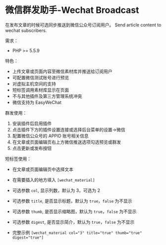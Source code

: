 # 微信群发助手-Wechat Broadcast

在发布文章的时候可选同步推送到微信公众号订阅用户。
Send article content to wechat subscribers.

需求：

* PHP >= 5.5.9

特色：

* 上传文章或页面内容至微信素材库并推送给订阅用户
* 可配置微信测试账号进行预览
* 对虚拟主机空间的支持
* 短标签调用素材库显示在页面
* 不与其他插件及第三方管理系统冲突
* 微信支持为 EasyWeChat

群发使用：

1. 安装插件后启用插件
2. 点击插件下方的插件设置连接或选择后台菜单的设置->微信
3. 配置微信公众号的 APPID 账号相关信息
4. 在文章或页面编辑页右上方微信推送选项勾选预览或群发
5. 点击更新或发布按钮

短标签使用：

* 在文章或页面编辑页中选择文本
* 在需要插入的地方填入 `[wechat_material]`

* 可选参数 `col`, 显示列数，默认为 3，可选为 2
* 可选参数 `title`, 是否显示标题，默认为 `true`，`false` 为不显示
* 可选参数 `thumb`, 是否显示缩略图，默认为 `true`，`false` 为不显示
* 可选参数 `digest`, 是否显示简介，默认为 `true`，`false` 为不显示

* 完整示例 `[wechat_material col="3" title="true" thumb="true" digest="true"]`